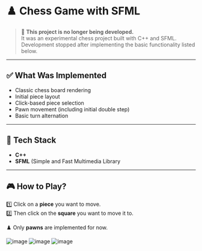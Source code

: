 # ♟️ Chess Game with SFML

> 🛑 **This project is no longer being developed.**  
> It was an experimental chess project built with C++ and SFML.  
> Development stopped after implementing the basic functionality listed below.

---

## ✅ What Was Implemented

- Classic chess board rendering
- Initial piece layout
- Click-based piece selection
- Pawn movement (including initial double step)
- Basic turn alternation
---
## 🔧 Tech Stack

- **C++**
- **SFML** (Simple and Fast Multimedia Library
---
## 🎮 How to Play?

1️⃣ Click on a **piece** you want to move.  
2️⃣ Then click on the **square** you want to move it to.

♟️ Only **pawns** are implemented for now.

![image](https://github.com/user-attachments/assets/77d5f2f4-d587-4317-a414-36dd9fca0850)
![image](https://github.com/user-attachments/assets/ee279eaa-8765-4581-99dc-08735d174e9d)
![image](https://github.com/user-attachments/assets/1f691870-687f-4c0b-a03f-128d2780c6df)
